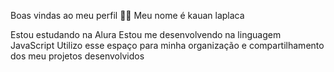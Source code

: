 Boas vindas ao meu perfil 💙💙
Meu nome é kauan laplaca

Estou estudando na Alura
Estou me desenvolvendo na linguagem JavaScript
Utilizo esse espaço para minha organização e compartilhamento dos meu projetos desenvolvidos
